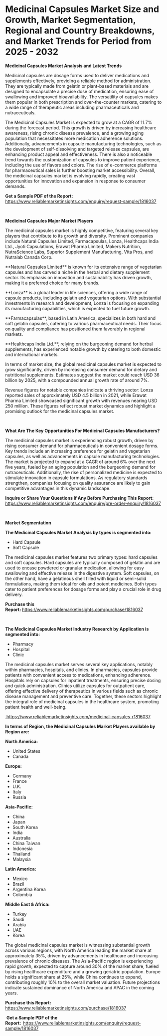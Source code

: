<p><h1>Medicinal Capsules Market Size and Growth, Market Segmentation, Regional and Country Breakdowns, and Market Trends for Period from 2025 -  2032</h1></p><p><strong>Medicinal Capsules Market Analysis and Latest Trends</strong></p>
<p><p>Medicinal capsules are dosage forms used to deliver medications and supplements effectively, providing a reliable method for administration. They are typically made from gelatin or plant-based materials and are designed to encapsulate a precise dose of medication, ensuring ease of swallowing and improved bioavailability. The versatility of capsules makes them popular in both prescription and over-the-counter markets, catering to a wide range of therapeutic areas including pharmaceuticals and nutraceuticals.</p><p>The Medicinal Capsules Market is expected to grow at a CAGR of 11.7% during the forecast period. This growth is driven by increasing healthcare awareness, rising chronic disease prevalence, and a growing aging population that necessitates more medication adherence solutions. Additionally, advancements in capsule manufacturing technologies, such as the development of self-dissolving and targeted release capsules, are enhancing product appeal and effectiveness. There is also a noticeable trend towards the customization of capsules to improve patient experience, including the use of flavors and colors. The rise of e-commerce platforms for pharmaceutical sales is further boosting market accessibility. Overall, the medicinal capsules market is evolving rapidly, creating vast opportunities for innovation and expansion in response to consumer demands.</p></p>
<p><strong>Get a Sample PDF of the Report:&nbsp;</strong> <a href="https://www.reliablemarketinsights.com/enquiry/request-sample/1816037?utm_campaign=2609&utm_medium=2&utm_source=Github&utm_content=ia&utm_term=19042025&utm_id=medicinal-capsules">https://www.reliablemarketinsights.com/enquiry/request-sample/1816037</a></p>
<p>&nbsp;</p>
<p><strong>Medicinal Capsules Major Market Players</strong></p>
<p><p>The medicinal capsules market is highly competitive, featuring several key players that contribute to its growth and diversity. Prominent companies include Natural Capsules Limited, Farmacapsulas, Lonza, Healthcaps India Ltd., Jyoti Capsulations, Erawat Pharma Limited, Makers Nutrition, NutraScience Labs, Superior Supplement Manufacturing, Vita Pros, and Nutralab Canada Corp.</p><p>**Natural Capsules Limited** is known for its extensive range of vegetarian capsules and has carved a niche in the herbal and dietary supplement sector. Its emphasis on innovation and sustainability has driven growth, making it a preferred choice for many brands. </p><p>**Lonza** is a global leader in life sciences, offering a wide range of capsule products, including gelatin and vegetarian options. With substantial investments in research and development, Lonza is focusing on expanding its manufacturing capabilities, which is expected to fuel future growth. </p><p>**Farmacapsulas**, based in Latin America, specializes in both hard and soft gelatin capsules, catering to various pharmaceutical needs. Their focus on quality and compliance has positioned them favorably in regional markets.</p><p>**Healthcaps India Ltd.**, relying on the burgeoning demand for herbal supplements, has experienced notable growth by catering to both domestic and international markets. </p><p>In terms of market size, the global medicinal capsules market is expected to grow significantly, driven by increasing consumer demand for dietary and nutritional supplements. Estimates suggest the market could reach USD 36 billion by 2025, with a compounded annual growth rate of around 7%.</p><p>Revenue figures for notable companies indicate a thriving sector: Lonza reported sales of approximately USD 4.5 billion in 2021, while Erawat Pharma Limited showcased significant growth with revenues nearing USD 250 million. These figures reflect robust market dynamics and highlight a promising outlook for the medicinal capsules market.</p></p>
<p>&nbsp;</p>
<p><strong>What Are The Key Opportunities For Medicinal Capsules Manufacturers?</strong></p>
<p><p>The medicinal capsules market is experiencing robust growth, driven by rising consumer demand for pharmaceuticals in convenient dosage forms. Key trends include an increasing preference for gelatin and vegetarian capsules, as well as advancements in capsule manufacturing technologies. The market is projected to expand at a CAGR of around 6% over the next five years, fueled by an aging population and the burgeoning demand for nutraceuticals. Additionally, the rise of personalized medicine is expected to stimulate innovation in capsule formulations. As regulatory standards strengthen, companies focusing on quality assurance are likely to gain competitive advantages in this dynamic landscape.</p></p>
<p><strong>Inquire or Share Your Questions If Any Before Purchasing This Report:</strong> <a href="https://www.reliablemarketinsights.com/enquiry/pre-order-enquiry/1816037?utm_campaign=2609&utm_medium=2&utm_source=Github&utm_content=ia&utm_term=19042025&utm_id=medicinal-capsules">https://www.reliablemarketinsights.com/enquiry/pre-order-enquiry/1816037</a></p>
<p>&nbsp;</p>
<p><strong>Market Segmentation</strong></p>
<p><strong>The Medicinal Capsules Market Analysis by types is segmented into:</strong></p>
<p><ul><li>Hard Capsule</li><li>Soft Capsule</li></ul></p>
<p><p>The medicinal capsules market features two primary types: hard capsules and soft capsules. Hard capsules are typically composed of gelatin and are used to encase powdered or granular medication, allowing for easy swallowing and effective release in the digestive system. Soft capsules, on the other hand, have a gelatinous shell filled with liquid or semi-solid formulations, making them ideal for oils and potent medicines. Both types cater to patient preferences for dosage forms and play a crucial role in drug delivery.</p></p>
<p><strong>Purchase this Report:&nbsp;</strong><a href="https://www.reliablemarketinsights.com/purchase/1816037?utm_campaign=2609&utm_medium=2&utm_source=Github&utm_content=ia&utm_term=19042025&utm_id=medicinal-capsules">https://www.reliablemarketinsights.com/purchase/1816037</a></p>
<p>&nbsp;</p>
<p><strong>The Medicinal Capsules Market Industry Research by Application is segmented into:</strong></p>
<p><ul><li>Pharmacy</li><li>Hospital</li><li>Clinic</li></ul></p>
<p><p>The medicinal capsules market serves several key applications, notably within pharmacies, hospitals, and clinics. In pharmacies, capsules provide patients with convenient access to medications, enhancing adherence. Hospitals rely on capsules for inpatient treatments, ensuring precise dosing and quick administration. Clinics utilize capsules for outpatient care, offering effective delivery of therapeutics in various fields such as chronic disease management and preventive care. Together, these sectors highlight the integral role of medicinal capsules in the healthcare system, promoting patient health and well-being.</p></p>
<p><a href="https://www.reliablemarketinsights.com/medicinal-capsules-r1816037?utm_campaign=2609&utm_medium=2&utm_source=Github&utm_content=ia&utm_term=19042025&utm_id=medicinal-capsules">&nbsp;https://www.reliablemarketinsights.com/medicinal-capsules-r1816037</a></p>
<p><strong>In terms of Region, the Medicinal Capsules Market Players available by Region are:</strong></p>
<p>
    <p> <strong> North America: </strong>
        <ul>
            <li>United States</li>
            <li>Canada</li>
        </ul>
        </p> 
    <p> <strong> Europe: </strong>
        <ul>
            <li>Germany</li>
            <li>France</li>
            <li>U.K.</li>
            <li>Italy</li>
            <li>Russia</li>
        </ul>
        </p> 
    <p> <strong> Asia-Pacific: </strong>
        <ul>
            <li>China</li>
            <li>Japan</li>
            <li>South Korea</li>
            <li>India</li>
            <li>Australia</li>
            <li>China Taiwan</li>
            <li>Indonesia</li>
            <li>Thailand</li>
            <li>Malaysia</li>
        </ul>
        </p> 
    <p> <strong> Latin America: </strong>
        <ul>
            <li>Mexico</li>
            <li>Brazil</li>
            <li>Argentina Korea</li>
            <li>Colombia</li>
        </ul>
        </p> 
    <p> <strong> Middle East & Africa: </strong>
        <ul>
            <li>Turkey</li>
            <li>Saudi</li>
            <li>Arabia</li>
            <li>UAE</li>
            <li>Korea</li>
        </ul>
    </p>
    </p>
<p><p>The global medicinal capsules market is witnessing substantial growth across various regions, with North America leading the market share at approximately 35%, driven by advancements in healthcare and increasing prevalence of chronic diseases. The Asia-Pacific region is experiencing rapid growth, expected to capture around 30% of the market share, fueled by rising healthcare expenditure and a growing geriatric population. Europe holds a significant share at 25%, while China continues to expand, contributing roughly 10% to the overall market valuation. Future projections indicate sustained dominance of North America and APAC in the coming years.</p></p>
<p><strong>Purchase this Report: </strong><a href="https://www.reliablemarketinsights.com/purchase/1816037?utm_campaign=2609&utm_medium=2&utm_source=Github&utm_content=ia&utm_term=19042025&utm_id=medicinal-capsules">https://www.reliablemarketinsights.com/purchase/1816037</a></p>
<p>&nbsp;<strong>Get a Sample PDF of the Report:&nbsp;&nbsp;</strong><a href="https://www.reliablemarketinsights.com/enquiry/request-sample/1816037?utm_campaign=2609&utm_medium=2&utm_source=Github&utm_content=ia&utm_term=19042025&utm_id=medicinal-capsules">https://www.reliablemarketinsights.com/enquiry/request-sample/1816037</a></p>
<p><strong></strong></p>
<p><p></p><p></p><p></p></p>